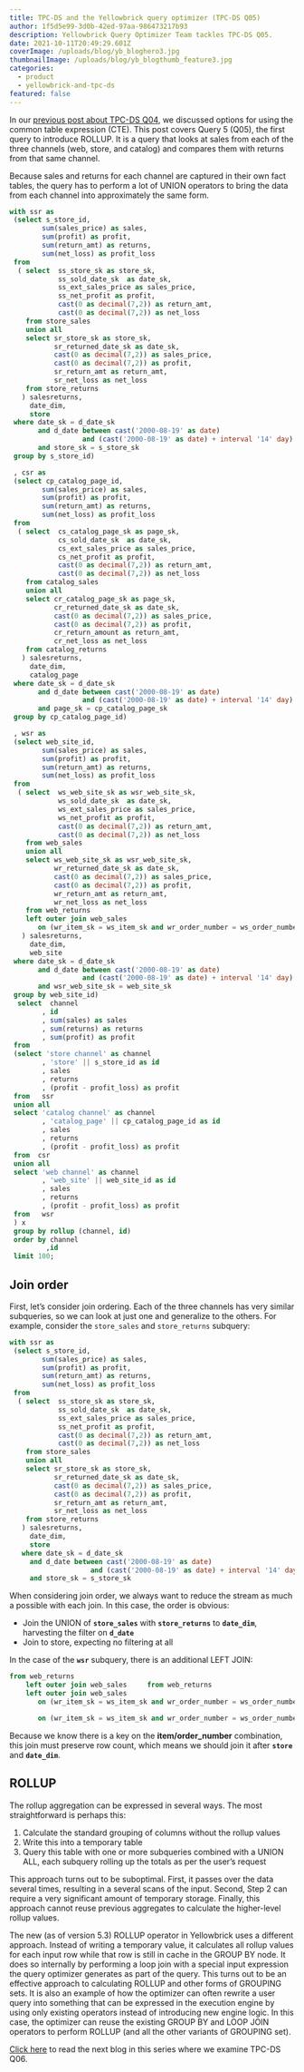 ```yaml
---
title: TPC-DS and the Yellowbrick query optimizer (TPC-DS Q05)
author: 1f5d5e99-3d0b-42ed-97aa-986473217b93
description: Yellowbrick Query Optimizer Team tackles TPC-DS Q05.
date: 2021-10-11T20:49:29.601Z
coverImage: /uploads/blog/yb_bloghero3.jpg
thumbnailImage: /uploads/blog/yb_blogthumb_feature3.jpg
categories:
  - product
  - yellowbrick-and-tpc-ds
featured: false
---
```

In our [previous post about TPC-DS Q04](https://www.yellowbrick.com/blog/tpc-ds-and-the-yellowbrick-query-optimizer-tpc-ds-q04/), we discussed options for using the common table expression (CTE). This post covers Query 5 (Q05), the first query to introduce ROLLUP. It is a query that looks at sales from each of the three channels (web, store, and catalog) and compares them with returns from that same channel.

Because sales and returns for each channel are captured in their own fact tables, the query has to perform a lot of UNION operators to bring the data from each channel into approximately the same form.

```sql
with ssr as
 (select s_store_id,
        sum(sales_price) as sales,
        sum(profit) as profit,
        sum(return_amt) as returns,
        sum(net_loss) as profit_loss
 from
  ( select  ss_store_sk as store_sk,
            ss_sold_date_sk  as date_sk,
            ss_ext_sales_price as sales_price,
            ss_net_profit as profit,
            cast(0 as decimal(7,2)) as return_amt,
            cast(0 as decimal(7,2)) as net_loss
    from store_sales
    union all
    select sr_store_sk as store_sk,
           sr_returned_date_sk as date_sk,
           cast(0 as decimal(7,2)) as sales_price,
           cast(0 as decimal(7,2)) as profit,
           sr_return_amt as return_amt,
           sr_net_loss as net_loss
    from store_returns
   ) salesreturns,
     date_dim,
     store
 where date_sk = d_date_sk
       and d_date between cast('2000-08-19' as date) 
                  and (cast('2000-08-19' as date) + interval '14' day)
       and store_sk = s_store_sk
 group by s_store_id)

 , csr as
 (select cp_catalog_page_id,
        sum(sales_price) as sales,
        sum(profit) as profit,
        sum(return_amt) as returns,
        sum(net_loss) as profit_loss
 from
  ( select  cs_catalog_page_sk as page_sk,
            cs_sold_date_sk  as date_sk,
            cs_ext_sales_price as sales_price,
            cs_net_profit as profit,
            cast(0 as decimal(7,2)) as return_amt,
            cast(0 as decimal(7,2)) as net_loss
    from catalog_sales
    union all
    select cr_catalog_page_sk as page_sk,
           cr_returned_date_sk as date_sk,
           cast(0 as decimal(7,2)) as sales_price,
           cast(0 as decimal(7,2)) as profit,
           cr_return_amount as return_amt,
           cr_net_loss as net_loss
    from catalog_returns
   ) salesreturns,
     date_dim,
     catalog_page
 where date_sk = d_date_sk
       and d_date between cast('2000-08-19' as date)
                  and (cast('2000-08-19' as date) + interval '14' day)
       and page_sk = cp_catalog_page_sk
 group by cp_catalog_page_id)

 , wsr as
 (select web_site_id,
        sum(sales_price) as sales,
        sum(profit) as profit,
        sum(return_amt) as returns,
        sum(net_loss) as profit_loss
 from
  ( select  ws_web_site_sk as wsr_web_site_sk,
            ws_sold_date_sk  as date_sk,
            ws_ext_sales_price as sales_price,
            ws_net_profit as profit,
            cast(0 as decimal(7,2)) as return_amt,
            cast(0 as decimal(7,2)) as net_loss
    from web_sales
    union all
    select ws_web_site_sk as wsr_web_site_sk,
           wr_returned_date_sk as date_sk,
           cast(0 as decimal(7,2)) as sales_price,
           cast(0 as decimal(7,2)) as profit,
           wr_return_amt as return_amt,
           wr_net_loss as net_loss
    from web_returns 
    left outer join web_sales 
       on (wr_item_sk = ws_item_sk and wr_order_number = ws_order_number)
   ) salesreturns,
     date_dim,
     web_site
 where date_sk = d_date_sk
       and d_date between cast('2000-08-19' as date)
                  and (cast('2000-08-19' as date) + interval '14' day)
       and wsr_web_site_sk = web_site_sk
 group by web_site_id)
  select  channel
        , id
        , sum(sales) as sales
        , sum(returns) as returns
        , sum(profit) as profit
 from 
 (select 'store channel' as channel
        , 'store' || s_store_id as id
        , sales
        , returns
        , (profit - profit_loss) as profit
 from   ssr
 union all
 select 'catalog channel' as channel
        , 'catalog_page' || cp_catalog_page_id as id
        , sales
        , returns
        , (profit - profit_loss) as profit
 from  csr
 union all
 select 'web channel' as channel
        , 'web_site' || web_site_id as id
        , sales
        , returns
        , (profit - profit_loss) as profit
 from   wsr
 ) x
 group by rollup (channel, id)
 order by channel
         ,id
 limit 100;
```

## Join order

First, let’s consider join ordering. Each of the three channels has very similar subqueries, so we can look at just one and generalize to the others. For example, consider the `store_sales` and `store_returns` subquery:

```sql
with ssr as
 (select s_store_id,
        sum(sales_price) as sales,
        sum(profit) as profit,
        sum(return_amt) as returns,
        sum(net_loss) as profit_loss
 from
  ( select  ss_store_sk as store_sk,
            ss_sold_date_sk  as date_sk,
            ss_ext_sales_price as sales_price,
            ss_net_profit as profit,
            cast(0 as decimal(7,2)) as return_amt,
            cast(0 as decimal(7,2)) as net_loss
    from store_sales
    union all
    select sr_store_sk as store_sk,
           sr_returned_date_sk as date_sk,
           cast(0 as decimal(7,2)) as sales_price,
           cast(0 as decimal(7,2)) as profit,
           sr_return_amt as return_amt,
           sr_net_loss as net_loss
    from store_returns
   ) salesreturns,
     date_dim,
     store
   where date_sk = d_date_sk
     and d_date between cast('2000-08-19' as date) 
                    and (cast('2000-08-19' as date) + interval '14' day)
     and store_sk = s_store_sk
```

When considering join order, we always want to reduce the stream as much a possible with each join. In this case, the order is obvious:

* Join the UNION of **`store_sales`** with **`store_returns`** to **`date_dim`**, harvesting the filter on **`d_date`**
* Join to store, expecting no filtering at all

In the case of the **`wsr`** subquery, there is an additional LEFT JOIN:

```sql
from web_returns 
    left outer join web_sales     from web_returns 
    left outer join web_sales 
       on (wr_item_sk = ws_item_sk and wr_order_number = ws_order_number)

       on (wr_item_sk = ws_item_sk and wr_order_number = ws_order_number
```

Because we know there is a key on the **item/order_number** combination, this join must preserve row count, which means we should join it after **`store`** and **`date_dim`**.

## ROLLUP

The rollup aggregation can be expressed in several ways. The most straightforward is perhaps this: 

1. Calculate the standard grouping of columns without the rollup values
2. Write this into a temporary table
3. Query this table with one or more subqueries combined with a UNION ALL, each subquery rolling up the totals as per the user’s request

This approach turns out to be suboptimal. First, it passes over the data several times, resulting in a several scans of the input. Second, Step 2 can require a very significant amount of temporary storage. Finally, this approach cannot reuse previous aggregates to calculate the higher-level rollup values.

The new (as of version 5.3) ROLLUP operator in Yellowbrick uses a different approach. Instead of writing a temporary value, it calculates all rollup values for each input row while that row is still in cache in the GROUP BY node. It does so internally by performing a loop join with a special input expression the query optimizer generates as part of the query. This turns out to be an effective approach to calculating ROLLUP and other forms of GROUPING sets. It is also an example of how the optimizer can often rewrite a user query into something that can be expressed in the execution engine by using only existing operators instead of introducing new engine logic. In this case, the optimizer can reuse the existing GROUP BY and LOOP JOIN operators to perform ROLLUP (and all the other variants of GROUPING set).

[Click here](https://www.yellowbrick.com/blog/tpc-ds-and-the-yellowbrick-query-optimizer-tpc-ds-q06/) to read the next blog in this series where we examine TPC-DS Q06.